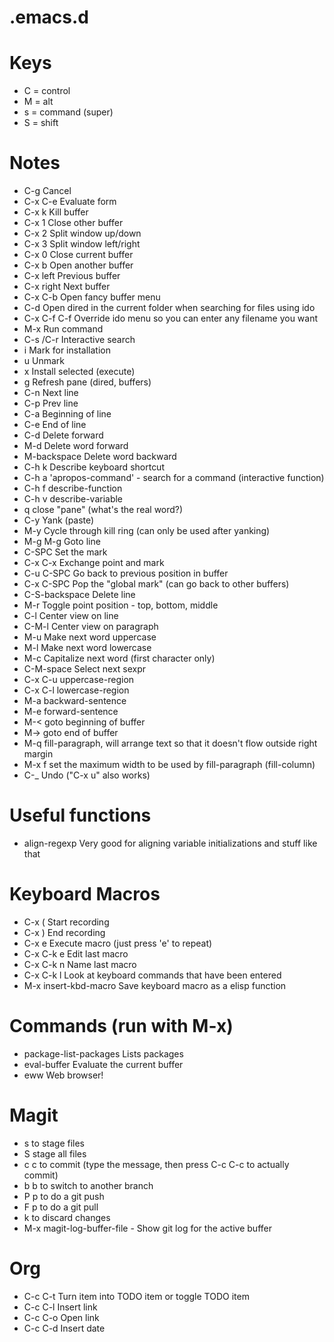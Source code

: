 .emacs.d
========

Keys
====
* C = control
* M = alt
* s = command (super)
* S = shift

Notes
=====
* C-g            Cancel
* C-x C-e        Evaluate form
* C-x k          Kill buffer
* C-x 1          Close other buffer
* C-x 2          Split window up/down
* C-x 3          Split window left/right
* C-x 0          Close current buffer
* C-x b          Open another buffer
* C-x left       Previous buffer
* C-x right      Next buffer
* C-x C-b        Open fancy buffer menu
* C-d            Open dired in the current folder when searching for files using ido
* C-x C-f C-f    Override ido menu so you can enter any filename you want
* M-x            Run command
* C-s /C-r       Interactive search
* i              Mark for installation
* u              Unmark
* x              Install selected (execute)
* g              Refresh pane (dired, buffers)
* C-n            Next line
* C-p            Prev line
* C-a            Beginning of line
* C-e            End of line
* C-d            Delete forward
* M-d            Delete word forward
* M-backspace    Delete word backward
* C-h k          Describe keyboard shortcut
* C-h a          'apropos-command' - search for a command (interactive function)
* C-h f          describe-function
* C-h v          describe-variable
* q              close "pane" (what's the real word?)
* C-y            Yank (paste)
* M-y            Cycle through kill ring (can only be used after yanking)
* M-g M-g        Goto line
* C-SPC          Set the mark
* C-x C-x        Exchange point and mark
* C-u C-SPC      Go back to previous position in buffer
* C-x C-SPC      Pop the "global mark" (can go back to other buffers)
* C-S-backspace  Delete line
* M-r            Toggle point position - top, bottom, middle
* C-l            Center view on line
* C-M-l          Center view on paragraph
* M-u            Make next word uppercase
* M-l            Make next word lowercase
* M-c            Capitalize next word (first character only)
* C-M-space      Select next sexpr
* C-x C-u        uppercase-region
* C-x C-l        lowercase-region
* M-a            backward-sentence
* M-e            forward-sentence
* M-<            goto beginning of buffer
* M->            goto end of buffer
* M-q            fill-paragraph, will arrange text so that it doesn't flow outside right margin
* M-x f          set the maximum width to be used by fill-paragraph (fill-column)
* C-_            Undo ("C-x u" also works)

Useful functions
================
* align-regexp   Very good for aligning variable initializations and stuff like that

Keyboard Macros
===============
* C-x (     Start recording
* C-x )     End recording
* C-x e     Execute macro (just press 'e' to repeat)
* C-x C-k e Edit last macro
* C-x C-k n Name last macro
* C-x C-k l Look at keyboard commands that have been entered
* M-x insert-kbd-macro Save keyboard macro as a elisp function


Commands (run with M-x)
=======================
* package-list-packages  Lists packages
* eval-buffer            Evaluate the current buffer
* eww                    Web browser!

Magit
=====
* s      to stage files
* S      stage all files
* c c    to commit (type the message, then press C-c C-c to actually commit)
* b b    to switch to another branch
* P p    to do a git push
* F p    to do a git pull
* k      to discard changes
* M-x magit-log-buffer-file - Show git log for the active buffer

Org
===
* C-c C-t Turn item into TODO item or toggle TODO item
* C-c C-l Insert link
* C-c C-o Open link
* C-c C-d Insert date
